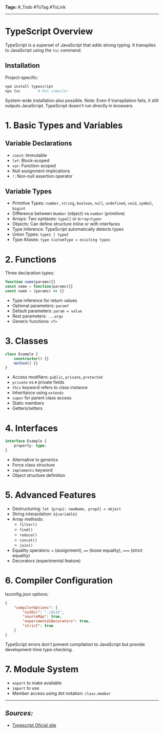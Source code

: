 **Tags:** #_Todo
#ToTag #ToLink 
- - -
# TypeScript Overview
TypeScript is a superset of JavaScript that adds strong typing. It transpiles to JavaScript using the `tsc` command.
## Installation
Project-specific:
```bash
npm install typescript
npx tsc        # Run compiler 
```
System-wide installation also possible.
Note: Even if transpilation fails, it still outputs JavaScript. TypeScript doesn't run directly in browsers.
# 1. Basic Types and Variables
## Variable Declarations
- `const`: Immutable
- `let`: Block-scoped
- `var`: Function-scoped
- Null assignment implications
- `!`: Non-null assertion operator
## Variable Types
- Primitive Types: `number`, `string`, `boolean`, `null`, `undefined`, `void`, `symbol`, `bigint`
- Difference between `Number` (object) vs `number` (primitive)
- Arrays: Two syntaxes: `type[]` or `Array<type>`
- Objects: Can define structure inline or with interfaces
- Type Inference: TypeScript automatically detects types
- Union Types: `type1 | type2`
- Type Aliases: `type CustomType = existing types`
# 2. Functions
Three declaration types:
```typescript
function name(params){}
const name = function(params){}
const name = (params) => {}
```
- Type inference for return values
- Optional parameters: `param?`
- Default parameters: `param = value`
- Rest parameters: `...args`
- Generic functions: `<T>`
# 3. Classes
```typescript
class Example {
    constructor() {}
    method() {}
}
```
- Access modifiers: `public`, `private`, `protected`
- `private` vs `#` private fields
- `this` keyword refers to class instance
- Inheritance using `extends`
- `super` for parent class access
- Static members
- Getters/setters
# 4. Interfaces
```typescript
interface Example {
    property: type;
}
```
- Alternative to generics
- Force class structure
- `implements` keyword
- Object structure definition
# 5. Advanced Features
- Destructuring: `let {prop1: newName, prop2} = object`
- String interpolation: `${variable}`
- Array methods:
  - `filter()`
  - `find()`
  - `reduce()`
  - `concat()`
  - `join()`
- Equality operators: `=` (assignment), `==` (loose equality), `===` (strict equality)
- Decorators (experimental feature)
# 6. Compiler Configuration
tsconfig.json options:
```json
{
    "compilerOptions": {
        "outDir": "./dist",
        "sourceMap": true,
        "experimentalDecorators": true,
        "strict": true
    }
}
```

TypeScript errors don't prevent compilation to JavaScript but provide development-time type checking.
# 7. Module System
- `export` to make available
- `import` to use
- Member access using dot notation: `class.member`
- - - 
## ***Sources:***
- [Typescript Oficial site](https://www.typescriptlang.org/docs/)